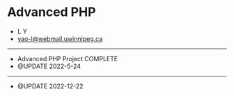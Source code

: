 # Advanced PHP

-   L Y
-   <yao-l@webmail.uwinnipeg.ca>

---

-   Advanced PHP Project COMPLETE
-   @UPDATE 2022-5-24

---

-   @UPDATE 2022-12-22
